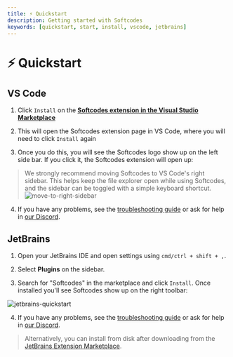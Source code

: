 ```yaml
---
title: ⚡️ Quickstart
description: Getting started with Softcodes
keywords: [quickstart, start, install, vscode, jetbrains]
---
```


# ⚡️ Quickstart

## VS Code

1. Click `Install` on the **[Softcodes extension in the Visual Studio Marketplace](https://marketplace.visualstudio.com/items?itemName=Continue.continue)**

2. This will open the Softcodes extension page in VS Code, where you will need to click `Install` again

3. Once you do this, you will see the Softcodes logo show up on the left side bar. If you click it, the Softcodes extension will open up:

> We strongly recommend moving Softcodes to VS Code's right sidebar. This helps keep the file explorer open while using Softcodes, and the sidebar can be toggled with a simple keyboard shortcut. ![move-to-right-sidebar](/img/move-to-right-sidebar.png)

4. If you have any problems, see the [troubleshooting guide](./troubleshooting.md) or ask for help in [our Discord](https://discord.gg/NWtdYexhMs).

## JetBrains

1. Open your JetBrains IDE and open settings using `cmd/ctrl + shift + ,`.

2. Select **Plugins** on the sidebar.

3. Search for "Softcodes" in the marketplace and click `Install`. Once installed you'll see Softcodes show up on the right toolbar:

![jetbrains-quickstart](/img/jetbrains-quickstart.png)

4. If you have any problems, see the [troubleshooting guide](./troubleshooting.md) or ask for help in [our Discord](https://discord.com/invite/EfJEfdFnDQ).

> Alternatively, you can install from disk after downloading from the [JetBrains Extension Marketplace](https://plugins.jetbrains.com/plugin/22707-continue-extension).
